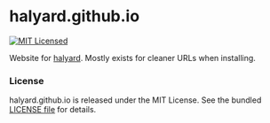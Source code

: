 halyard.github.io
=========

[![MIT Licensed](https://img.shields.io/badge/license-MIT-green.svg)](https://tldrlegal.com/license/mit-license)

Website for [halyard](https://github.com/halyard/halyard). Mostly exists for cleaner URLs when installing.

### License

halyard.github.io is released under the MIT License. See the bundled [LICENSE file](LICENSE) for details.

